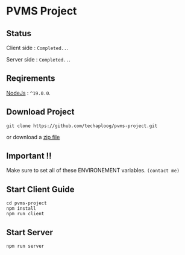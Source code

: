 # PVMS Project

## Status
   Client side : `Completed..`.

   Server side : `Completed..`.

## Reqirements
   [NodeJs](https://nodejs.org/en/) : `^19.0.0`.

## Download Project
```
git clone https://github.com/techaploog/pvms-project.git
```
or download a [zip file](https://github.com/techaploog/pvms-project/archive/refs/heads/main.zip)

## Important !!
Make sure to set all of these ENVIRONEMENT variables.
`(contact me)`


## Start Client Guide
```
cd pvms-project
npm install
npm run client
```

## Start Server 
```
npm run server
```
